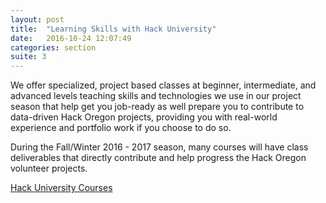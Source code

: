 ```yaml
---
layout: post
title:  "Learning Skills with Hack University"
date:   2016-10-24 12:07:49
categories: section
suite: 3
---
```


We offer specialized, project based classes at beginner, intermediate, and advanced levels teaching skills and technologies we use in our project season that help get you job-ready as well prepare you to contribute to data-driven Hack Oregon projects, providing you with real-world experience and portfolio work if you choose to do so.


During the Fall/Winter 2016 - 2017 season, many courses will have class deliverables that directly contribute and help progress the Hack Oregon volunteer projects.

[Hack University Courses](http://www.hackoregon.org/hack-university/)
